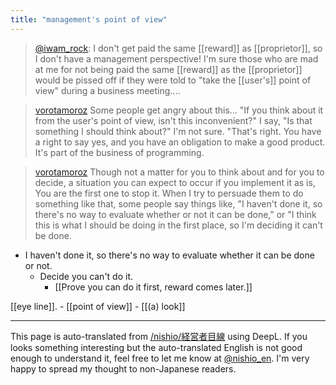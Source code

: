 ```yaml
---
title: "management's point of view"
---
```


> [@iwam_rock](https://twitter.com/iwam_rock/status/1666792044403240961?s=20): I don't get paid the same [[reward]] as [[proprietor]], so I don't have a management perspective! I'm sure those who are mad at me for not being paid the same [[reward]] as the [[proprietor]] would be pissed off if they were told to "take the [[user's]] point of view" during a business meeting....


> [vorotamoroz](https://twitter.com/vorotamoroz/status/1666953175709143040) Some people get angry about this...
>  "If you think about it from the user's point of view, isn't this inconvenient?" I say, "Is that something I should think about?" I'm not sure.
>  "That's right. You have a right to say yes, and you have an obligation to make a good product. It's part of the business of programming.

> [vorotamoroz](https://twitter.com/vorotamoroz/status/1666954113433899008) Though not a matter for you to think about and for you to decide, a situation you can expect to occur if you implement it as is, You are the first one to stop it. When I try to persuade them to do something like that, some people say things like, "I haven't done it, so there's no way to evaluate whether or not it can be done," or "I think this is what I should be doing in the first place, so I'm deciding it can't be done.

- I haven't done it, so there's no way to evaluate whether it can be done or not.
    - Decide you can't do it.
        - [[Prove you can do it first, reward comes later.]]

[[eye line]].
    - [[point of view]]
    - [[(a) look]]

---
This page is auto-translated from [/nishio/経営者目線](https://scrapbox.io/nishio/経営者目線) using DeepL. If you looks something interesting but the auto-translated English is not good enough to understand it, feel free to let me know at [@nishio_en](https://twitter.com/nishio_en). I'm very happy to spread my thought to non-Japanese readers.